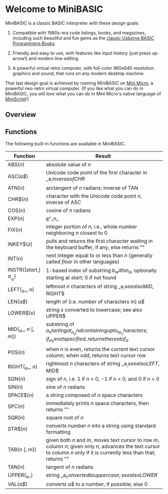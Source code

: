 # Welcome to MiniBASIC

MiniBASIC is a classic BASIC interpreter with these design goals:

1. Compatible with 1980s-era code listings, books, and magazines, including such beautiful and fun gems as the [classic Usborne BASIC Programming Books](https://usborne.com/us/books/computer-and-coding-books).

2. Friendly and easy to use, with features like input history (just press up-arrow!) and modern line-editing.

3. A powerful virtual retro computer, with full-color 960x640 resolution graphics and sound, that runs on any modern desktop machine.

That last design goal is achieved by running MiniBASIC on [Mini Micro](https:miniscript.org/MiniMicro/), a powerful neo-retro virtual computer.  (If you like what you can do in MiniBASIC, you will _love_ what you can do in Mini Micro's native language of [MiniScript](https://miniscript.org/)!)

## Overview

## Functions

The following built-in functions are available in MiniBASIC.

| Function | Result |
|----------|--------|
| ABS(_n_) | absolute value of _n_ |
| ASC(_a$_) | Unicode code point of the first character in _a$_; inverse of CHR$ |
| ATN(_n_) | arctangent of _n_ radians; inverse of TAN |
| CHR$(_n_) | character with the Unicode code point _n_; inverse of ASC |
| COS(_n_) | cosine of _n_ radians |
| EXP(_n_) | [e](https://en.wikipedia.org/wiki/E_(mathematical_constant))^_n_ |
| FIX(_n_) | integer portion of _n_, i.e., whole number neighboring _n_ closest to 0 |
| INKEY$(_z_) | pulls and returns the first character waiting in the keyboard buffer, if any, else returns "" |
| INT(_n_) | next integer equal to or less than _n_ (generally called _floor_ in other languages) |
| INSTR(\[_start_,] _a$_, _b$_) | 1-based index of substring _b$_ within _a$_, optionally starting at _start_; 0 if not found |
| LEFT$(_a$_, _n_) | leftmost _n_ characters of string _a$_; see also MID$, RIGHT$ |
| LEN(_a$_) | length of (i.e. number of characters in) _a$_ |
| LOWER$(_s_) | string _s_ converted to lowercase; see also UPPER$ |
| MID$(_a$_, _n_ \[, _m_\]) | substring of _a$_ starting at _n_ and containing up to _m_ characters; if _m_ is not specified, returns the rest of _a$_ |
| POS(_n_) | when _n_ is even, returns the current text cursor column; when odd, returns text cursor row |
| RIGHT$(_a$_, _n_) | rightmost _n_ characters of string _a$_; see also LEFT$, MID$ |
| SGN(_n_) | sign of _n_, i.e. 1 if _n_ > 0, -1 if _n_ < 0, and 0 if _n_ = 0 |
| SIN(_n_) | sine of _n_ radians |
| SPACE$(_n_) | a string composed of _n_ space characters |
| SPC(_n_) | immediately prints _n_ space characters, then returns "" |
| SQR(_n_) | square root of _n_ |
| STR$(_n_) | converts number _n_ into a string using standard formatting |
| TAB(_n_ \[, _m_\]) | given both _n_ and _m_, moves text cursor to row _m_, column _n_; given only _n_, advances the text cursor to column _n_ only if it is currently less than that; returns "" |
| TAN(_n_) | tangent of _n_ radians |
| UPPER$(_a$_) | string _a$_ converted to uppercase; see also LOWER$ |
| VAL(_a$_) | converts _a$_ to a number, if possible; else 0 |
